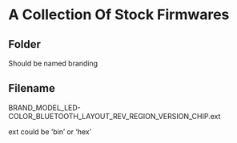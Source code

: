 # A Collection Of Stock Firmwares

## Folder

Should be named branding

## Filename

BRAND_MODEL_LED-COLOR_BLUETOOTH_LAYOUT_REV_REGION_VERSION_CHIP.ext

ext could be ‘bin’ or ‘hex’
